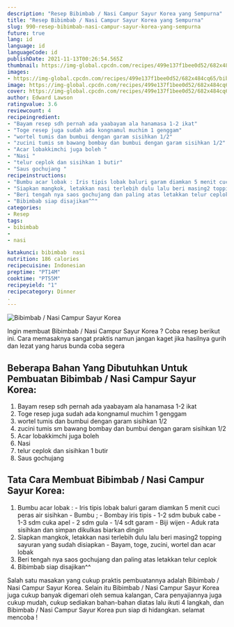 ```yaml
---
description: "Resep Bibimbab / Nasi Campur Sayur Korea yang Sempurna"
title: "Resep Bibimbab / Nasi Campur Sayur Korea yang Sempurna"
slug: 990-resep-bibimbab-nasi-campur-sayur-korea-yang-sempurna
future: true
lang: id
language: id
languageCode: id
publishDate: 2021-11-13T00:26:54.565Z 
thumbnail: https://img-global.cpcdn.com/recipes/499e137f1bee0d52/682x484cq65/bibimbab-nasi-campur-sayur-korea-foto-resep-utama.png
images:
- https://img-global.cpcdn.com/recipes/499e137f1bee0d52/682x484cq65/bibimbab-nasi-campur-sayur-korea-foto-resep-utama.png
image: https://img-global.cpcdn.com/recipes/499e137f1bee0d52/682x484cq65/bibimbab-nasi-campur-sayur-korea-foto-resep-utama.png
cover: https://img-global.cpcdn.com/recipes/499e137f1bee0d52/682x484cq65/bibimbab-nasi-campur-sayur-korea-foto-resep-utama.png
author: Edward Lawson
ratingvalue: 3.6
reviewcount: 4
recipeingredient:
- "Bayam resep sdh pernah ada yaabayam ala hanamasa 1-2 ikat"
- "Toge resep juga sudah ada kongnamul muchim 1 genggam"
- "wortel tumis dan bumbui dengan garam sisihkan 1/2"
- "zucini tumis sm bawang bombay dan bumbui dengan garam sisihkan 1/2"
- "Acar lobakkimchi juga boleh "
- "Nasi "
- "telur ceplok dan sisihkan 1 butir"
- "Saus gochujang "
recipeinstructions:
- "Bumbu acar lobak : Iris tipis lobak baluri garam diamkan 5 menit cuci peras air sisihkan Bumbu ; Bombay iris tipis 1-2 sdm bubuk cabe 1-3 sdm cuka apel 2 sdm gula 1/4 sdt garam Biji wijen Aduk rata sisihkan dan simpan dikulkas biarkan dingin"
- "Siapkan mangkok, letakkan nasi terlebih dulu lalu beri masing2 topping sayuran yang sudah disiapkan Bayam, toge, zucini, wortel dan acar lobak"
- "Beri tengah nya saos gochujang dan paling atas letakkan telur ceplok"
- "Bibimbab siap disajikan^^"
categories:
- Resep
tags:
- bibimbab
- 
- nasi

katakunci: bibimbab  nasi 
nutrition: 186 calories
recipecuisine: Indonesian
preptime: "PT14M"
cooktime: "PT55M"
recipeyield: "1"
recipecategory: Dinner
. 
---
```



![Bibimbab / Nasi Campur Sayur Korea](https://img-global.cpcdn.com/recipes/499e137f1bee0d52/682x484cq65/bibimbab-nasi-campur-sayur-korea-foto-resep-utama.png)

Ingin membuat Bibimbab / Nasi Campur Sayur Korea ? Coba resep berikut ini. Cara memasaknya sangat praktis namun jangan kaget jika hasilnya gurih dan lezat yang harus bunda coba segera

<!--inarticleads1-->

## Beberapa Bahan Yang Dibutuhkan Untuk Pembuatan Bibimbab / Nasi Campur Sayur Korea:

1. Bayam resep sdh pernah ada yaabayam ala hanamasa 1-2 ikat
1. Toge resep juga sudah ada kongnamul muchim 1 genggam
1. wortel tumis dan bumbui dengan garam sisihkan 1/2
1. zucini tumis sm bawang bombay dan bumbui dengan garam sisihkan 1/2
1. Acar lobakkimchi juga boleh 
1. Nasi 
1. telur ceplok dan sisihkan 1 butir
1. Saus gochujang 



<!--inarticleads2-->

## Tata Cara Membuat Bibimbab / Nasi Campur Sayur Korea:

1. Bumbu acar lobak : - Iris tipis lobak baluri garam diamkan 5 menit cuci peras air sisihkan - Bumbu ; - Bombay iris tipis - 1-2 sdm bubuk cabe - 1-3 sdm cuka apel - 2 sdm gula - 1/4 sdt garam - Biji wijen - Aduk rata sisihkan dan simpan dikulkas biarkan dingin
1. Siapkan mangkok, letakkan nasi terlebih dulu lalu beri masing2 topping sayuran yang sudah disiapkan - Bayam, toge, zucini, wortel dan acar lobak
1. Beri tengah nya saos gochujang dan paling atas letakkan telur ceplok
1. Bibimbab siap disajikan^^




Salah satu masakan yang cukup praktis pembuatannya adalah  Bibimbab / Nasi Campur Sayur Korea. Selain itu  Bibimbab / Nasi Campur Sayur Korea  juga cukup banyak digemari oleh semua kalangan, Cara penyajiannya juga cukup mudah, cukup sediakan bahan-bahan diatas lalu ikuti 4 langkah, dan  Bibimbab / Nasi Campur Sayur Korea  pun siap di hidangkan. selamat mencoba !
